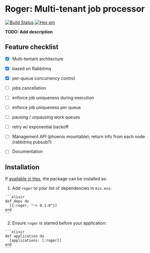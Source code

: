 # Roger: Multi-tenant job processor

[![Build Status](https://travis-ci.org/arjan/decorator.png?branch=master)](https://travis-ci.org/bettyblocks/roger)
[![Hex pm](http://img.shields.io/hexpm/v/decorator.svg?style=flat)](https://hex.pm/packages/roger)


**TODO: Add description**

## Feature checklist

- [x] Multi-tentant architecture
- [x] based on Rabbitmq
- [x] per-queue concurrency control
- [ ] jobs cancellation
- [ ] enforce job uniqueness during execution
- [ ] enforce job uniqueness per queue
- [ ] pausing / unpausing work queues
- [ ] retry w/ exponential backoff
- [ ] Management API (phoenix mountable); return info from each node (rabbitmq pubsub?)
- [ ] Documentation


## Installation

If [available in Hex](https://hex.pm/docs/publish), the package can be installed as:

  1. Add `roger` to your list of dependencies in `mix.exs`:

    ```elixir
    def deps do
      [{:roger, "~> 0.1.0"}]
    end
    ```

  2. Ensure `roger` is started before your application:

    ```elixir
    def application do
      [applications: [:roger]]
    end
    ```
